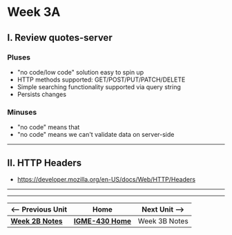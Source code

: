 # Week 3A

## I. Review **quotes-server**

### Pluses

- "no code/low code" solution easy to spin up
- HTTP methods supported: GET/POST/PUT/PATCH/DELETE
- Simple searching functionality supported via query string
- Persists changes

### Minuses

- "no code" means that 
- "no code" means we can't validate data on server-side 


---

## II. HTTP Headers
- https://developer.mozilla.org/en-US/docs/Web/HTTP/Headers

---
---

| <-- Previous Unit | Home | Next Unit -->
| --- | --- | --- 
|   [**Week 2B Notes**](02B.md)  |  [**IGME-430 Home**](../) | Week 3B Notes
